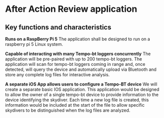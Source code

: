 # After Action Review application

## Key functions and characteristics

**Runs on a RaspBerry Pi 5** The application shall be designed to run on a raspberry pi 5 Linux system.  

**Capable of interacting with many Tempo-bt loggers concurrently** The application will be pre-paired with up to 200 tempo-bt loggers.  The application will scan for tempo-bt loggers coming in range and, once detected, will query the device and automatically upload via Bluetooth and store any complete log files for interactive analysis.

**A separate iOS App allows users to configure a Tempo-BT device** We will create a separate basic IOS application.  This application would be designed to allow the owner of a single tempo-bt device to provide information to the device identifying the skydiver.  Each time a new log file is created, this information would be included at the start of the file to allow specific skydivers to be distinguished when the log files are analyzed.
